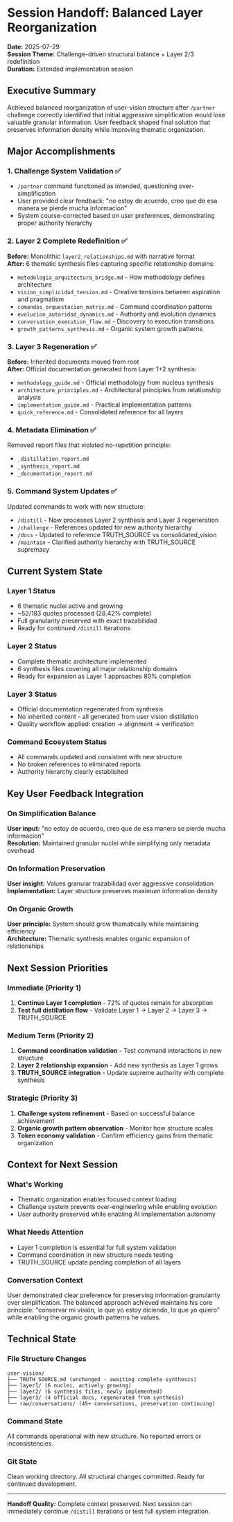 # Session Handoff: Balanced Layer Reorganization

**Date:** 2025-07-29  
**Session Theme:** Challenge-driven structural balance + Layer 2/3 redefinition  
**Duration:** Extended implementation session  

## Executive Summary

Achieved balanced reorganization of user-vision structure after `/partner` challenge correctly identified that initial aggressive simplification would lose valuable granular information. User feedback shaped final solution that preserves information density while improving thematic organization.

## Major Accomplishments

### 1. Challenge System Validation ✅
- `/partner` command functioned as intended, questioning over-simplification
- User provided clear feedback: "no estoy de acuerdo, creo que de esa manera se pierde mucha informacion"
- System course-corrected based on user preferences, demonstrating proper authority hierarchy

### 2. Layer 2 Complete Redefinition ✅
**Before:** Monolithic `layer2_relationships.md` with narrative format  
**After:** 6 thematic synthesis files capturing specific relationship domains:
- `metodologia_arquitectura_bridge.md` - How methodology defines architecture
- `vision_simplicidad_tension.md` - Creative tensions between aspiration and pragmatism
- `comandos_orquestacion_matrix.md` - Command coordination patterns
- `evolucion_autoridad_dynamics.md` - Authority and evolution dynamics  
- `conversation_execution_flow.md` - Discovery to execution transitions
- `growth_patterns_synthesis.md` - Organic system growth patterns

### 3. Layer 3 Regeneration ✅
**Before:** Inherited documents moved from root  
**After:** Official documentation generated from Layer 1+2 synthesis:
- `methodology_guide.md` - Official methodology from nucleus synthesis
- `architecture_principles.md` - Architectural principles from relationship analysis
- `implementation_guide.md` - Practical implementation patterns
- `quick_reference.md` - Consolidated reference for all layers

### 4. Metadata Elimination ✅
Removed report files that violated no-repetition principle:
- `_distillation_report.md`
- `_synthesis_report.md` 
- `_documentation_report.md`

### 5. Command System Updates ✅
Updated commands to work with new structure:
- `/distill` - Now processes Layer 2 synthesis and Layer 3 regeneration
- `/challenge` - References updated for new authority hierarchy
- `/docs` - Updated to reference TRUTH_SOURCE vs consolidated_vision
- `/maintain` - Clarified authority hierarchy with TRUTH_SOURCE supremacy

## Current System State

### Layer 1 Status
- 6 thematic nuclei active and growing
- ~52/183 quotes processed (28.42% complete)
- Full granularity preserved with exact trazabilidad
- Ready for continued `/distill` iterations

### Layer 2 Status  
- Complete thematic architecture implemented
- 6 synthesis files covering all major relationship domains
- Ready for expansion as Layer 1 approaches 80% completion

### Layer 3 Status
- Official documentation regenerated from synthesis
- No inherited content - all generated from user vision distillation
- Quality workflow applied: creation → alignment → verification

### Command Ecosystem Status
- All commands updated and consistent with new structure
- No broken references to eliminated reports
- Authority hierarchy clearly established

## Key User Feedback Integration

### On Simplification Balance
**User input:** "no estoy de acuerdo, creo que de esa manera se pierde mucha informacion"  
**Resolution:** Maintained granular nuclei while simplifying only metadata overhead

### On Information Preservation  
**User insight:** Values granular trazabilidad over aggressive consolidation  
**Implementation:** Layer structure preserves maximum information density

### On Organic Growth
**User principle:** System should grow thematically while maintaining efficiency  
**Architecture:** Thematic synthesis enables organic expansion of relationships

## Next Session Priorities

### Immediate (Priority 1)
1. **Continue Layer 1 completion** - 72% of quotes remain for absorption
2. **Test full distillation flow** - Validate Layer 1 → Layer 2 → Layer 3 → TRUTH_SOURCE

### Medium Term (Priority 2)  
1. **Command coordination validation** - Test command interactions in new structure
2. **Layer 2 relationship expansion** - Add new synthesis as Layer 1 grows
3. **TRUTH_SOURCE integration** - Update supreme authority with complete synthesis

### Strategic (Priority 3)
1. **Challenge system refinement** - Based on successful balance achievement
2. **Organic growth pattern observation** - Monitor how structure scales
3. **Token economy validation** - Confirm efficiency gains from thematic organization

## Context for Next Session

### What's Working
- Thematic organization enables focused context loading
- Challenge system prevents over-engineering while enabling evolution
- User authority preserved while enabling AI implementation autonomy

### What Needs Attention
- Layer 1 completion is essential for full system validation
- Command coordination in new structure needs testing
- TRUTH_SOURCE update pending completion of all layers

### Conversation Context
User demonstrated clear preference for preserving information granularity over simplification. The balanced approach achieved maintains his core principle: "conservar mi visión, lo que yo estoy diciendo, lo que yo quiero" while enabling the organic growth patterns he values.

## Technical State

### File Structure Changes
```
user-vision/
├── TRUTH_SOURCE.md (unchanged - awaiting complete synthesis)
├── layer1/ (6 nuclei, actively growing)
├── layer2/ (6 synthesis files, newly implemented)  
├── layer3/ (4 official docs, regenerated from synthesis)
└── raw/conversations/ (45+ conversations, preservation continuing)
```

### Command State
All commands operational with new structure. No reported errors or inconsistencies.

### Git State
Clean working directory. All structural changes committed. Ready for continued development.

---

**Handoff Quality:** Complete context preserved. Next session can immediately continue `/distill` iterations or test full system integration.